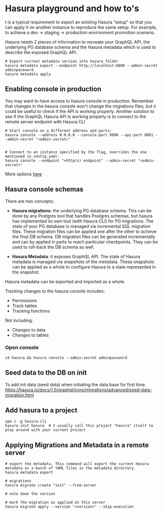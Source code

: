 # Hasura playground and how to's
t is a typical requirement to export an existing Hasura “setup” so that you can apply it on another instance to reproduce the same setup. For example, to achieve a dev -> staging -> production environment promotion scenario.

Hasura needs 2 pieces of information to recreate your GraphQL API, the underlying PG database schema and the Hasura metadata which is used to describe the exposed GraphQL API.

```shell
# Export current metadata version into hasura folder
hasura metadata export --endpoint http://localhost:8080 --admin-secret adminpassword
hasura metadata apply
```

## Enabling console in production
You may want to have access to hasura console in production. Remember that changes in the hasura console won't change the migrations files, but it could be useful to check if the API is working properly.
Another solution to see if the GraphQL Hasura API is working properly is to connect to the remote server endpoint with Hasura CLI
```shell
# Start console on a different address and ports:
hasura console --address 0.0.0.0 --console-port 8080 --api-port 8081 --admin-secret "<admin-secret>"


# Connect to an instance specified by the flag, overrides the one mentioned in config.yaml:
hasura console --endpoint "<http(s) endpoint" --admin-secret "<admin-secret>"

```
More options [here](https://hasura.io/docs/1.0/graphql/core/hasura-cli/hasura_console.html#hasura-console)
## Hasura console schemas
There are two concepts:
* **Hasura migrations**: the underlying PG database schema. This can be done by any Postgres tool that handles Postgres schemas, but hasura has implemented its own tool (with Hasura CLI) for PG migrations. 
  The state of your PG database is managed via incremental SQL migration files. These migration files can be applied one after the other to achieve the final DB schema.
  DB migration files can be generated incrementally and can by applied in parts to reach particular checkpoints. They can be used to roll-back the DB schema as well.
  
* **Hasura Metadata**: it exposes GraphQL API. The state of Hasura metadata is managed via snapshots of the metadata. These snapshots can be applied as a whole to configure Hasura to a state represented in the snapshot.

Hasura metadata can be exported and imported as a whole.


Tracking changes to the hasura console includes:
- Permissions
- Track tables
- Tracking functions

Not including: 
- Changes to data
- Changes to tables

### Open console
```shell
cd hasura && hasura console --admin-secret adminpassword
```

## Seed data to the DB on init
To add init data (seed data) when initiating the data base for first time.
https://hasura.io/docs/1.0/graphql/core/migrations/advanced/seed-data-migration.html

## Add hasura to a project
```shell
npm i -g hasura-cli
hasura init hasura  # I usually call this project "hasura" itself to play around with your current project
```

## Applying Migrations and Metadata in a remote server

```shell
# export the metadata, This command will export the current Hasura metadata as a bunch of YAML files in the metadata directory.
hasura metadata export

# migrations
hasura migrate create "init" --from-server

# note down the version

# mark the migration as applied on this server
hasura migrate apply --version "<version>" --skip-execution
```

